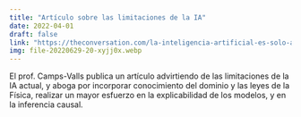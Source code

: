 ```yaml
---
title: "Artículo sobre las limitaciones de la IA"
date: 2022-04-01
draft: false
link: "https://theconversation.com/la-inteligencia-artificial-es-solo-artificial-184207"
img: file-20220629-20-xyjj0x.webp
---
```


El prof. Camps-Valls publica un artículo advirtiendo de las limitaciones de la IA actual, y aboga por incorporar conocimiento del dominio y las leyes de la Física, realizar un mayor esfuerzo en la explicabilidad de los modelos, y en la inferencia causal.

